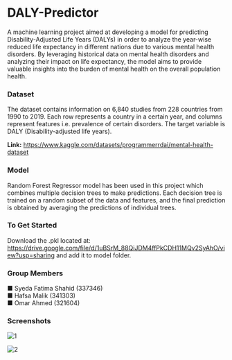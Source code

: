 # DALY-Predictor
A machine learning project aimed at developing a model for predicting Disability-Adjusted Life Years (DALYs) in order to analyze the year-wise reduced life expectancy in different nations due to various mental health disorders. By leveraging historical data on mental health disorders and analyzing their impact on life expectancy, the model aims to provide valuable insights into the burden of mental health on the overall population health.

### Dataset
The dataset contains information on 6,840 studies from 228 countries from 1990 to 2019. Each row represents a country in a certain year, and columns represent features i.e. prevalence of certain disorders. The target variable is DALY (Disability-adjusted life years).

**Link:** https://www.kaggle.com/datasets/programmerrdai/mental-health-dataset


### Model
Random Forest Regressor model has been used in this project which combines multiple decision trees to make predictions. Each decision tree is trained on a random subset of the data and features, and the final prediction is obtained by averaging the predictions of individual trees.


### To Get Started
Download the .pkl located at: https://drive.google.com/file/d/1uBSrM_88QiJDM4ffPkCDH11MQv2SyAhO/view?usp=sharing and add it to model folder.


### Group Members
■ Syeda Fatima Shahid (337346) <br>
■ Hafsa Malik (341303) <br>
■ Omar Ahmed (321604)


### Screenshots

![1](https://github.com/Hafsa-Malik/DALY-Predictor-ML/assets/76608263/da22b49c-2c9a-491c-acf5-1430c7f4fdd6)


![2](https://github.com/Hafsa-Malik/DALY-Predictor-ML/assets/76608263/9b7efc49-f0bc-4bc9-b16a-f8046923538a)


